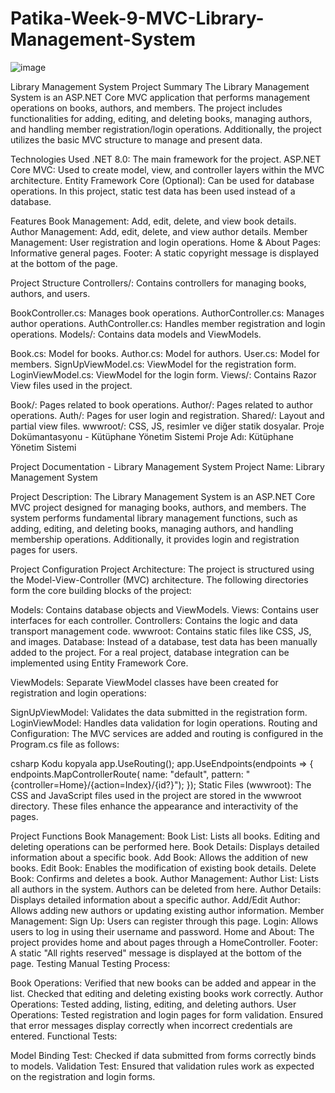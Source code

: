 # Patika-Week-9-MVC-Library-Management-System
![image](https://github.com/user-attachments/assets/bdb973da-5d7c-4753-be04-cf0e9e7c3b96)

Library Management System 
Project Summary
The Library Management System is an ASP.NET Core MVC application that performs management operations on books, authors, and members. The project includes functionalities for adding, editing, and deleting books, managing authors, and handling member registration/login operations. Additionally, the project utilizes the basic MVC structure to manage and present data.


Technologies Used
.NET 8.0: The main framework for the project.
ASP.NET Core MVC: Used to create model, view, and controller layers within the MVC architecture.
Entity Framework Core (Optional): Can be used for database operations. In this project, static test data has been used instead of a database.

Features
Book Management:
Add, edit, delete, and view book details.
Author Management:
Add, edit, delete, and view author details.
Member Management:
User registration and login operations.
Home & About Pages:
Informative general pages.
Footer:
A static copyright message is displayed at the bottom of the page.

Project Structure
Controllers/: Contains controllers for managing books, authors, and users.

BookController.cs: Manages book operations.
AuthorController.cs: Manages author operations.
AuthController.cs: Handles member registration and login operations.
Models/: Contains data models and ViewModels.

Book.cs: Model for books.
Author.cs: Model for authors.
User.cs: Model for members.
SignUpViewModel.cs: ViewModel for the registration form.
LoginViewModel.cs: ViewModel for the login form.
Views/: Contains Razor View files used in the project.

Book/: Pages related to book operations.
Author/: Pages related to author operations.
Auth/: Pages for user login and registration.
Shared/: Layout and partial view files.
wwwroot/: CSS, JS, resimler ve diğer statik dosyalar.
Proje Dokümantasyonu - Kütüphane Yönetim Sistemi
Proje Adı:
Kütüphane Yönetim Sistemi

Project Documentation - Library Management System
Project Name: Library Management System

Project Description:
The Library Management System is an ASP.NET Core MVC project designed for managing books, authors, and members. The system performs fundamental library management functions, such as adding, editing, and deleting books, managing authors, and handling membership operations. Additionally, it provides login and registration pages for users.

Project Configuration
Project Architecture:
The project is structured using the Model-View-Controller (MVC) architecture. The following directories form the core building blocks of the project:

Models: Contains database objects and ViewModels.
Views: Contains user interfaces for each controller.
Controllers: Contains the logic and data transport management code.
wwwroot: Contains static files like CSS, JS, and images.
Database:
Instead of a database, test data has been manually added to the project. For a real project, database integration can be implemented using Entity Framework Core.

ViewModels:
Separate ViewModel classes have been created for registration and login operations:

SignUpViewModel: Validates the data submitted in the registration form.
LoginViewModel: Handles data validation for login operations.
Routing and Configuration:
The MVC services are added and routing is configured in the Program.cs file as follows:

csharp
Kodu kopyala
app.UseRouting();
app.UseEndpoints(endpoints => {
    endpoints.MapControllerRoute(
        name: "default",
        pattern: "{controller=Home}/{action=Index}/{id?}");
});
Static Files (wwwroot):
The CSS and JavaScript files used in the project are stored in the wwwroot directory. These files enhance the appearance and interactivity of the pages.

Project Functions
Book Management:
Book List: Lists all books. Editing and deleting operations can be performed here.
Book Details: Displays detailed information about a specific book.
Add Book: Allows the addition of new books.
Edit Book: Enables the modification of existing book details.
Delete Book: Confirms and deletes a book.
Author Management:
Author List: Lists all authors in the system. Authors can be deleted from here.
Author Details: Displays detailed information about a specific author.
Add/Edit Author: Allows adding new authors or updating existing author information.
Member Management:
Sign Up: Users can register through this page.
Login: Allows users to log in using their username and password.
Home and About:
The project provides home and about pages through a HomeController.
Footer:
A static "All rights reserved" message is displayed at the bottom of the page.
Testing
Manual Testing Process:

Book Operations:
Verified that new books can be added and appear in the list.
Checked that editing and deleting existing books work correctly.
Author Operations:
Tested adding, listing, editing, and deleting authors.
User Operations:
Tested registration and login pages for form validation.
Ensured that error messages display correctly when incorrect credentials are entered.
Functional Tests:

Model Binding Test: Checked if data submitted from forms correctly binds to models.
Validation Test: Ensured that validation rules work as expected on the registration and login forms.
